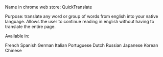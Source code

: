Name in chrome web store: QuickTranslate

Purpose: translate any word or group of words from english into your native language. Allows the user to continue reading in english without having to translate the entire page.

Available in:

French Spanish German Italian Portuguese Dutch Russian Japanese Korean Chinese
